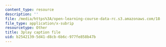 ```yaml
---
content_type: resource
description: ''
file: /media/https%3A/open-learning-course-data-rc.s3.amazonaws.com/18-01sc-single-variable-calculus-fall-2010/b25421395d41d8cb6b6c977fe858b47b_-MI0b4h3rS0.srt
file_type: application/x-subrip
resourcetype: Other
title: 3play caption file
uid: b2542139-5d41-d8cb-6b6c-977fe858b47b
---
```

